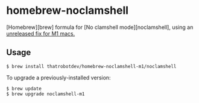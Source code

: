 # homebrew-noclamshell

[Homebrew][brew] formula for [No clamshell mode][noclamshell], using an [unreleased fix for M1 macs.](https://github.com/cfstras/noclamshell/tree/arm-m1-mac)

## Usage

```shell
$ brew install thatrobotdev/homebrew-noclamshell-m1/noclamshell
```

To upgrade a previously-installed version:

```shell
$ brew update
$ brew upgrade noclamshell-m1
```
